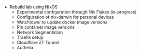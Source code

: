 - Rebuild lab using NixOS
  - Experimental configuration through Nix Flakes (in-progress)
  - Configuration of nix-darwin for personal devices
  - Watchtower to update docker image versions
  - Pin container image versions
  - Network Segmentation 
  - Traefik setup
  - Cloudflare ZT Tunnel
  - Authelia
